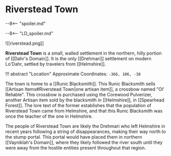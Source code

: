 # Riverstead Town

--8<-- "spoiler.md"

--8<-- "LD_spoiler.md"

![[riverstead.png]]

**Riverstead Town** is a small, walled settlement in the northern, hilly portion of [[Dahr's Domain]]. It is the only [[Drehmari]] settlement on modern Lo'Dahr, settled by travelers from [[Helmshire]].

!!! abstract "Location" 
    Approximate Coordinates: `-366, 106, -38`

The town is home to a [[Runic Blacksmith]]. This Runic Blacksmith sells [[Artisan Items#Riverstead Town|one artisan item]], a crossbow named "Ol' Reliable". This crossbow is purchased using the Corewood Pulverizer, another Artisan item sold by the blacksmith in [[Helmshire]], in [[Spearhead Forest]]. The lore text of the former establishes that the population of Riverstead Town came from Helmshire, and that this Runic Blacksmith was once the teacher of the one in Helmshire.

The people of Riverstead Town are likely the Drehmari who left Helmshire in recent years following a string of disappearances, making their way north to the stump portal. This portal would have placed them in northern [[Vayniklah's Domain]], where they likely followed the river south until they were away from the hostile entities present throughout that region.
